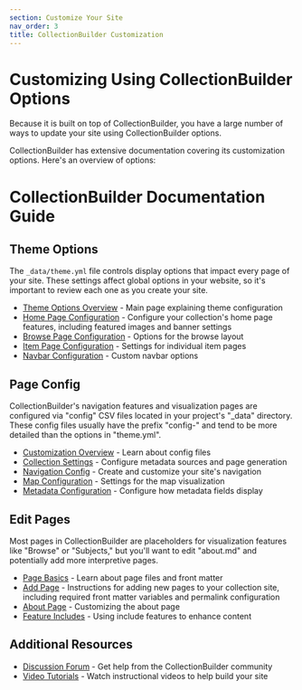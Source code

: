 ```yaml
---
section: Customize Your Site
nav_order: 3
title: CollectionBuilder Customization 
---
```


# Customizing Using CollectionBuilder Options

Because it is built on top of CollectionBuilder, you have a large number of ways to update your site using CollectionBuilder options. 

CollectionBuilder has extensive documentation covering its customization options. Here's an overview of options: 

# CollectionBuilder Documentation Guide

## Theme Options
The `_data/theme.yml` file controls display options that impact every page of your site. These settings affect global options in your website, so it's important to review each one as you create your site.

- [Theme Options Overview](https://collectionbuilder.github.io/cb-docs/docs/theme/) - Main page explaining theme configuration
- [Home Page Configuration](https://collectionbuilder.github.io/cb-docs/docs/theme/home/) - Configure your collection's home page features, including featured images and banner settings
- [Browse Page Configuration](https://collectionbuilder.github.io/cb-docs/docs/theme/browse/) - Options for the browse layout
- [Item Page Configuration](https://collectionbuilder.github.io/cb-docs/docs/theme/item/) - Settings for individual item pages
- [Navbar Configuration](https://collectionbuilder.github.io/cb-docs/docs/theme/navbar/) - Custom navbar options

## Page Config
CollectionBuilder's navigation features and visualization pages are configured via "config" CSV files located in your project's "_data" directory. These config files usually have the prefix "config-" and tend to be more detailed than the options in "theme.yml".

- [Customization Overview](https://collectionbuilder.github.io/cb-docs/docs/customization/) - Learn about config files
- [Collection Settings](https://collectionbuilder.github.io/cb-docs/docs/config/collection/) - Configure metadata sources and page generation
- [Navigation Config](https://collectionbuilder.github.io/cb-docs/docs/config/nav/) - Create and customize your site's navigation
- [Map Configuration](https://collectionbuilder.github.io/cb-docs/docs/config/map/) - Settings for the map visualization
- [Metadata Configuration](https://collectionbuilder.github.io/cb-docs/docs/config/metadata/) - Configure how metadata fields display

## Edit Pages
Most pages in CollectionBuilder are placeholders for visualization features like "Browse" or "Subjects," but you'll want to edit "about.md" and potentially add more interpretive pages.

- [Page Basics](https://collectionbuilder.github.io/cb-docs/docs/pages/basics/) - Learn about page files and front matter
- [Add Page](https://collectionbuilder.github.io/cb-docs/docs/pages/add_page/) - Instructions for adding new pages to your collection site, including required front matter variables and permalink configuration
- [About Page](https://collectionbuilder.github.io/cb-docs/docs/pages/about/) - Customizing the about page
- [Feature Includes](https://collectionbuilder.github.io/cb-docs/docs/pages/features/) - Using include features to enhance content

## Additional Resources
- [Discussion Forum](https://github.com/CollectionBuilder/collectionbuilder.github.io/discussions) - Get help from the CollectionBuilder community
- [Video Tutorials](https://collectionbuilder.github.io/cb-docs/docs/tutorials/) - Watch instructional videos to help build your site

<!-- This section has been replaced by the new combined 'Setup Your Site' documentation. Please see ../setup-your-site.md for the latest workflow. -->

